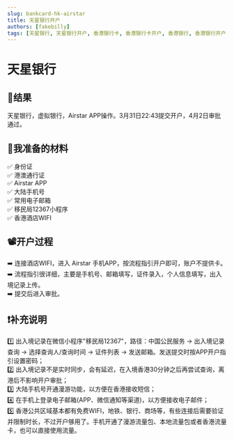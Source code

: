 ```yaml
---
slug: bankcard-hk-airstar
title: 天星银行开户
authors: [fakebilly]
tags: [天星银行, 天星银行开户, 香港银行卡, 香港银行卡开户, 香港银行, 香港银行开户]
---
```


# 天星银行

## 🎉结果
天星银行，虚拟银行，Airstar APP操作。3月31日22:43提交开户，4月2日审批通过。

## 📜我准备的材料
✅ 身份证  
✅ 港澳通行证  
✅ Airstar APP  
✅ 大陆手机号  
✅ 常用电子邮箱  
✅ 移民局12367小程序  
✅ 香港酒店WIFI

## 📽️开户过程
➡️ 连接酒店WIFI，进入 Airstar 手机APP，按流程指引开户即可，账户不提供卡。  
➡️ 流程指引很详细，主要是手机号、邮箱填写，证件录入，个人信息填写，出入境记录上传。    
➡️ 提交后进入审批。

## ❗补充说明
1️⃣ 出入境记录在微信小程序"移民局12367"，路径：中国公民服务 -> 出入境记录查询 -> 选择查询人/查询时间 -> 证件列表 -> 发送邮箱。发送提交时按APP开户指引设置密码；  
2️⃣ 出入境记录不是实时同步，会有延迟，在入境香港30分钟之后再尝试查询，离港后不影响开户审批；  
3️⃣ 大陆手机号开通漫游功能，以方便在香港接收短信；  
4️⃣ 在手机上登录电子邮箱(APP、微信通知等渠道)，以方便接收电子邮件；  
5️⃣ 香港公共区域基本都有免费WIFI，地铁、银行、商场等，有些连接后需要验证并限制时长，不过开户够用了。手机开通了漫游流量包、本地流量包或者香港流量卡，也可以直接使用流量。  

